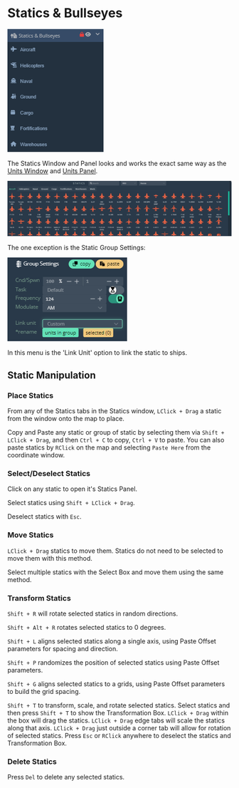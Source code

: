 # Statics & Bullseyes

![statics-panel](./images/statics-panel.png)

The Statics Window and Panel looks and works the exact same way as the [Units Window](./units.md/#units-window) and [Units Panel](./units.md/#unit-panel).

![statics-window](./images/statics-window.png)

The one exception is the Static Group Settings:

![statics-group-settings](./images/statics-group-settings.png)

In this menu is the 'Link Unit' option to link the static to ships.

## Static Manipulation

### Place Statics

From any of the Statics tabs in the Statics window, `LClick + Drag` a static from the window onto the map to place.

Copy and Paste any static or group of static by selecting them via `Shift + LClick + Drag`, and then `Ctrl + C` to copy, `Ctrl + V` to paste. You can also paste statics by `RClick` on the map and selecting `Paste Here` from the coordinate window.

### Select/Deselect Statics

Click on any static to open it's Statics Panel.

Select statics using `Shift + LClick + Drag`.

Deselect statics with `Esc`.

### Move Statics

`LClick + Drag` statics to move them. Statics do not need to be selected to move them with this method.

Select multiple statics with the Select Box and move them using the same method.

### Transform Statics

`Shift + R` will rotate selected statics in random directions.

`Shift + Alt + R` rotates selected statics to 0 degrees.

`Shift + L` aligns selected statics along a single axis, using Paste Offset parameters for spacing and direction.

`Shift + P` randomizes the position of selected statics using Paste Offset parameters.

`Shift + G` aligns selected statics to a grids, using Paste Offset parameters to build the grid spacing.

`Shift + T` to transform, scale, and rotate selected statics. Select statics and then press `Shift + T` to show the Transformation Box. `LClick + Drag` within the box will drag the statics. `LClick + Drag` edge tabs will scale the statics along that axis. `LClick + Drag` just outside a corner tab will allow for rotation of selected statics. Press `Esc` or `RClick` anywhere to deselect the statics and Transformation Box.

### Delete Statics

Press `Del` to delete any selected statics.
